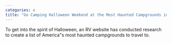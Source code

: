 ```yaml
---
categories: e
title: "Go Camping Halloween Weekend at the Most Haunted Campgrounds in the US"
---
```

To get into the spirit of Halloween, an RV website has conducted research to create a list of America"s most haunted campgrounds to travel to.